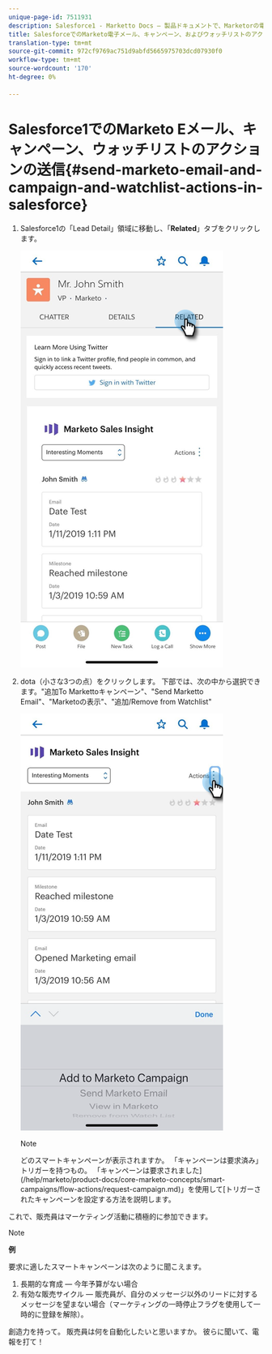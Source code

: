 ```yaml
---
unique-page-id: 7511931
description: Salesforce1 - Marketto Docs — 製品ドキュメントで、Marketorの電子メール、キャンペーン、およびウォッチリストのアクションを送信します。
title: SalesforceでのMarketo電子メール、キャンペーン、およびウォッチリストのアクションの送信1
translation-type: tm+mt
source-git-commit: 972cf9769ac751d9abfd5665975703dcd07930f0
workflow-type: tm+mt
source-wordcount: '170'
ht-degree: 0%

---
```



# Salesforce1でのMarketo Eメール、キャンペーン、ウォッチリストのアクションの送信{#send-marketo-email-and-campaign-and-watchlist-actions-in-salesforce}

1. Salesforce1の「Lead Detail」領域に移動し、「**Related**」タブをクリックします。

   ![](assets/one-1.png)

1. dota（小さな3つの点）をクリックします。 下部では、次の中から選択できます。&quot;追加To Markettoキャンペーン&quot;、&quot;Send Marketto Email&quot;、&quot;Marketoの表示&quot;、&quot;追加/Remove from Watchlist&quot;

   ![](assets/two-1.png)

   >[!NOTE]
   >
   >どのスマートキャンペーンが表示されますか。 「キャンペーンは要求済み」トリガーを持つもの。 「キャンペーンは要求されました](/help/marketo/product-docs/core-marketo-concepts/smart-campaigns/flow-actions/request-campaign.md)」を使用して[トリガーされたキャンペーンを設定する方法を説明します。

これで、販売員はマーケティング活動に積極的に参加できます。

>[!NOTE]
>
>**例**
>
>要求に適したスマートキャンペーンは次のように聞こえます。
>
>1. 長期的な育成 — 今年予算がない場合
>1. 有効な販売サイクル — 販売員が、自分のメッセージ以外のリードに対するメッセージを望まない場合（マーケティングの一時停止フラグを使用して一時的に登録を解除）。

>
>
創造力を持って。 販売員は何を自動化したいと思いますか。 彼らに聞いて、電報を打て！
